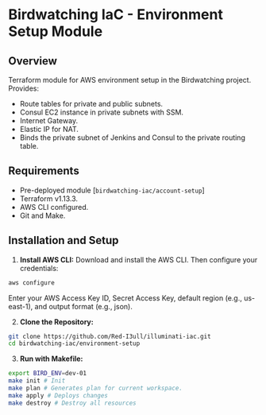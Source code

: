 # Birdwatching IaC - Environment Setup Module

## Overview

Terraform module for AWS environment setup in the Birdwatching project. Provides:

- Route tables for private and public subnets.
- Consul EC2 instance in private subnets with SSM.
- Internet Gateway.
- Elastic IP for NAT.
- Binds the private subnet of Jenkins and Consul to the private routing table.

## Requirements

- Pre-deployed module [`birdwatching-iac/account-setup`]
- Terraform v1.13.3.
- AWS CLI configured.
- Git and Make.

## Installation and Setup

1. **Install AWS CLI:**
   Download and install the AWS CLI. Then configure your credentials:

```bash
aws configure
```

Enter your AWS Access Key ID, Secret Access Key, default region (e.g., us-east-1), and output format (e.g., json).

2. **Clone the Repository:**

```bash
git clone https://github.com/Red-I3ull/illuminati-iac.git
cd birdwatching-iac/environment-setup
```

3. **Run with Makefile:**

```bash
export BIRD_ENV=dev-01
make init # Init
make plan # Generates plan for current workspace.
make apply # Deploys changes
make destroy # Destroy all resources
```
